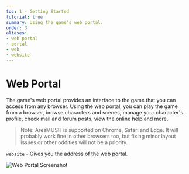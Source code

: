 ```yaml
---
toc: 1 - Getting Started
tutorial: true
summary: Using the game's web portal.
order: 3
aliases:
- web portal
- portal
- web
- website
---
```

# Web Portal

The game's web portal provides an interface to the game that you can access from any browser. Using the web portal, you can play the game from a browser, browse characters and scenes, manage your character's profile, check mail and forum posts, view the online help and more.

> Note: AresMUSH is supported on Chrome, Safari and Edge.  It will probably work fine in other browsers too, but fixing minor layout issues or other oddities will not be a priority.

`website` - Gives you the address of the web portal.

![Web Portal Screenshot](https://aresmush.com/images/web-portal/portal.png)
